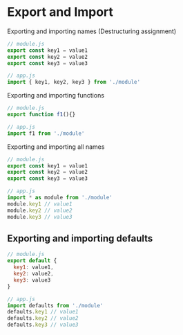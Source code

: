 # Export and Import

Exporting and importing names (Destructuring assignment)
```js
// module.js
export const key1 = value1
export const key2 = value2
export const key3 = value3

// app.js
import { key1, key2, key3 } from './module'
```

Exporting and importing functions
```js
// module.js
export function f1(){}

// app.js
import f1 from './module'
```

Exporting and importing all names
```js
// module.js
export const key1 = value1
export const key2 = value2
export const key3 = value3

// app.js
import * as module from './module'
module.key1 // value1
module.key2 // value2
module.key3 // value3
```

## Exporting and importing defaults

```js
// module.js
export default {
  key1: value1,
  key2: value2,
  key3: value3
}

// app.js
import defaults from './module'
defaults.key1 // value1
defaults.key2 // value2
defaults.key3 // value3
```
